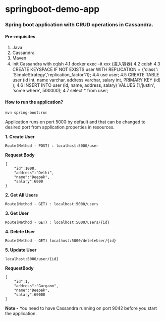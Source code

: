 
# springboot-demo-app
### Spring boot application with CRUD operations in Cassandra.

#### Pre-requisites

 1. Java
 2. Cassandra
 3. Maven
 4. init Cassandra with cqlsh
    4.1 docker exec -it xxx  (进入容器)
    4.2 cqlsh
    4.3 CREATE KEYSPACE IF NOT EXISTS user WITH REPLICATION = {'class': 'SimpleStrategy','replication_factor':1};
    4.4 use user;
    4.5 CREATE TABLE user (id int, name varchar, address varchar, salary int, PRIMARY KEY (id) );
    4.6 INSERT INTO user (id, name, address, salary) VALUES (1,'justin', 'some where', 500000);
    4.7 select * from user; 

#### How to run the application?

    mvn spring-boot:run

Application runs on port 5000 by default and that can be changed to desired port from application.properties in resources.

 **1. Create User**
 

    Route(Method - POST) : localhost:5000/user
**Request Body**

    {
    	"id":1000,
    	"address":"Delhi",
    	"name":"Deepak",
    	"salary":6000
    }

 **2. Get All Users**
 

    Route(Method - GET) : localhost:5000/users
  

 **3. Get User**
 

    Route(Method - GET) : localhost:5000/users/{id}

 **4. Delete User**
 

    Route(Method - GET) localhost:5000/deleteUser/{id}

 **5. Update User**
 

    localhost:5000/user/{id}
**RequestBody**

    {
    	"id":1,
    	"address":"Gurgaon",
    	"name":"Deepak",
    	"salary":60000
    }


 **Note -** You need to have Cassandra running on port 9042 before you start the application.
